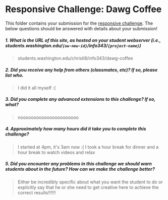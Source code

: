 # Responsive Challenge: Dawg Coffee

This folder contains your submission for the [responsive challenge](http://faculty.washington.edu/mikefree/info343/#/challenges/responsive). The below questions should be answered with details about your submission!

##### 1. What is the URL of this site, as hosted on your student webserver (i.e., students.washington.edu/<code>{uw-new-id}</code>/info343/<code>{project-name}</code>) #####
> students.washington.edu/chrisli8/info343/dawg-coffee

##### 2. Did you receive any help from others (classmates, etc)? If so, please list who. #####
> I did it all myself :(

##### 3. Did you complete any advanced extensions to this challenge? If so, what? #####
> noooooooooooooooooooooo

##### 4. Approximately how many hours did it take you to complete this challenge? #####
> I started at 4pm, it's 3am now :( I took a hour break for dinner and a hour break to watch videos and relax

##### 5. Did you encounter any problems in this challenge we should warn students about in the future? How can we make the challenge better? #####
> Either be incredibly specific about what you want the student to do or explicitly say that he or she need to get creative here to achieve the correct results!!!!!!

